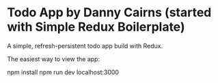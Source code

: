 # Todo App by Danny Cairns (started with Simple Redux Boilerplate)

A simple, refresh-persistent todo app build with Redux.

The easiest way to view the app:

npm install
npm run dev
localhost:3000
